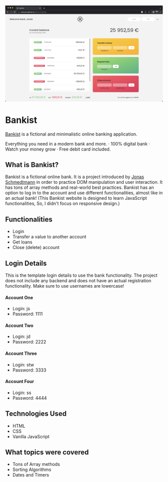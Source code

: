 <img src="./bankist-preview.png" ></img>

# Bankist

<a href="https://erenymo.github.io/bankist-website/">Bankist</a> is a fictional and minimalistic online banking application.

Everything you need in a modern bank and more.
· 100% digital bank
· Watch your money grow
· Free debit card included.

## What is Bankist?

Bankist is a fictional online bank. It is a project introduced by <a href="https://github.com/jonasschmedtmann">Jonas Schmedtmann</a> in order to practice DOM manipulation and user interaction. It has tons of array methods and real-world best practices. Bankist has an option to log in to the account and use different functionalities, almost like in an actual bank! (This Bankist website is designed to learn JavaScript functionalities, So, I didn't focus on responsive design.)

## Functionalities

- Login
- Transfer a value to another account
- Get loans
- Close (delete) account

## Login Details

This is the template login details to use the bank functionality. The project does not include any backend and does not have an actual registration functionality. Make sure to use usernames are lowercase!

#### Account One

- Login: js
- Password: 1111

#### Account Two

- Login: jd
- Password: 2222

#### Account Three

- Login: stw
- Password: 3333

#### Account Four

- Login: ss
- Password: 4444

## Technologies Used

- HTML
- CSS
- Vanilla JavaScript

## What topics were covered

- Tons of Array methods
- Sorting Algorithms
- Dates and Timers
